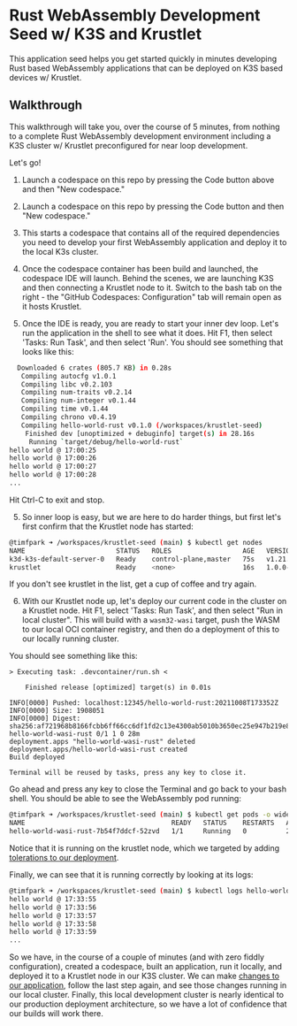 # Rust WebAssembly Development Seed w/ K3S and Krustlet

This application seed helps you get started quickly in minutes developing Rust based WebAssembly applications
that can be deployed on K3S based devices w/ Krustlet.

## Walkthrough

This walkthrough will take you, over the course of 5 minutes, from nothing to a complete Rust WebAssembly development environment including a K3S cluster w/ Krustlet preconfigured for near loop development.

Let's go!

1. Launch a codespace on this repo by pressing the Code button above and then "New codespace."

1. Launch a codespace on this repo by pressing the Code button and then "New codespace."

1. This starts a codespace that contains all of the required dependencies you need to develop your first WebAssembly application and deploy it to the local K3s cluster.

1. Once the codespace container has been build and launched, the codespace IDE will launch. Behind the scenes, we are launching K3S and then connecting a Krustlet node to it. Switch to the bash tab on the right - the "GitHub Codespaces: Configuration" tab will remain open as it hosts Krustlet.

1. Once the IDE is ready, you are ready to start your inner dev loop. Let's run the application in the shell to see what it does. Hit F1, then select 'Tasks: Run Task', and then select 'Run'. You should see something that looks like this:

```bash
  Downloaded 6 crates (805.7 KB) in 0.28s
   Compiling autocfg v1.0.1
   Compiling libc v0.2.103
   Compiling num-traits v0.2.14
   Compiling num-integer v0.1.44
   Compiling time v0.1.44
   Compiling chrono v0.4.19
   Compiling hello-world-rust v0.1.0 (/workspaces/krustlet-seed)
    Finished dev [unoptimized + debuginfo] target(s) in 28.16s
     Running `target/debug/hello-world-rust`
hello world @ 17:00:25
hello world @ 17:00:26
hello world @ 17:00:27
hello world @ 17:00:28
...
```

Hit Ctrl-C to exit and stop.

5. So inner loop is easy, but we are here to do harder things, but first let's first confirm that the Krustlet node has started:

```bash
@timfpark ➜ /workspaces/krustlet-seed (main) $ kubectl get nodes
NAME                       STATUS   ROLES                  AGE   VERSION
k3d-k3s-default-server-0   Ready    control-plane,master   75s   v1.21.3+k3s1
krustlet                   Ready    <none>                 16s   1.0.0-alpha.1
```

If you don't see krustlet in the list, get a cup of coffee and try again.

6.  With our Krustlet node up, let's deploy our current code in the cluster on a Krustlet node. Hit F1, select 'Tasks: Run Task', and then select "Run in local cluster". This will build with a `wasm32-wasi` target, push the WASM to our local OCI container registry, and then do a deployment of this to our locally running cluster.

You should see something like this:

```
> Executing task: .devcontainer/run.sh <

    Finished release [optimized] target(s) in 0.01s

INFO[0000] Pushed: localhost:12345/hello-world-rust:20211008T173352Z
INFO[0000] Size: 1908051
INFO[0000] Digest: sha256:af721968b8166fcbb6ff66cc6df1fd2c13e4300ab5010b3650ec25e947b219e8
hello-world-wasi-rust 0/1 1 0 28m
deployment.apps "hello-world-wasi-rust" deleted
deployment.apps/hello-world-wasi-rust created
Build deployed

Terminal will be reused by tasks, press any key to close it.
```

Go ahead and press any key to close the Terminal and go back to your bash shell. You should be able to see the WebAssembly pod running:

```bash
@timfpark ➜ /workspaces/krustlet-seed (main) $ kubectl get pods -o wide
NAME                                     READY   STATUS    RESTARTS   AGE     IP       NODE       NOMINATED NODE   READINESS GATES
hello-world-wasi-rust-7b54f7ddcf-52zvd   1/1     Running   0          2m13s   <none>   krustlet   <none>           <none>
```

Notice that it is running on the krustlet node, which we targeted by adding [tolerations to our deployment](deploy/codespace.yaml).

Finally, we can see that it is running correctly by looking at its logs:

```bash
@timfpark ➜ /workspaces/krustlet-seed (main) $ kubectl logs hello-world-wasi-rust-7b54f7ddcf-52zvd
hello world @ 17:33:55
hello world @ 17:33:56
hello world @ 17:33:57
hello world @ 17:33:58
hello world @ 17:33:59
...
```

So we have, in the course of a couple of minutes (and with zero fiddly configuration), created a codespace, built an application, run it locally, and deployed it to a Krustlet node in our K3S cluster. We can make [changes to our application](src/main.rs), follow the last step again, and see those changes running in our local cluster. Finally, this local development cluster is nearly identical to our production deployment architecture, so we have a lot of confidence that our builds will work there.
